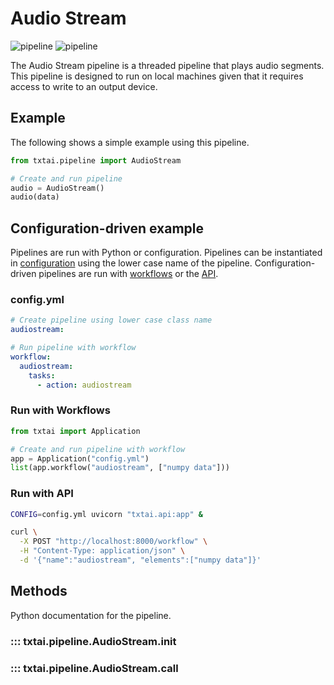 # Audio Stream

![pipeline](../../images/pipeline.png#only-light)
![pipeline](../../images/pipeline-dark.png#only-dark)

The Audio Stream pipeline is a threaded pipeline that plays audio segments. This pipeline is designed to run on local machines given that it requires access to write to an output device.

## Example

The following shows a simple example using this pipeline.

```python
from txtai.pipeline import AudioStream

# Create and run pipeline
audio = AudioStream()
audio(data)
```

## Configuration-driven example

Pipelines are run with Python or configuration. Pipelines can be instantiated in [configuration](../../../api/configuration/#pipeline) using the lower case name of the pipeline. Configuration-driven pipelines are run with [workflows](../../../workflow/#configuration-driven-example) or the [API](../../../api#local-instance).

### config.yml
```yaml
# Create pipeline using lower case class name
audiostream:

# Run pipeline with workflow
workflow:
  audiostream:
    tasks:
      - action: audiostream
```

### Run with Workflows

```python
from txtai import Application

# Create and run pipeline with workflow
app = Application("config.yml")
list(app.workflow("audiostream", ["numpy data"]))
```

### Run with API

```bash
CONFIG=config.yml uvicorn "txtai.api:app" &

curl \
  -X POST "http://localhost:8000/workflow" \
  -H "Content-Type: application/json" \
  -d '{"name":"audiostream", "elements":["numpy data"]}'
```

## Methods

Python documentation for the pipeline.

### ::: txtai.pipeline.AudioStream.__init__
### ::: txtai.pipeline.AudioStream.__call__

